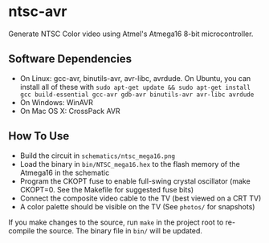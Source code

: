 ntsc-avr
========

Generate NTSC Color video using Atmel's Atmega16 8-bit microcontroller.

Software Dependencies
---------------------

- On Linux: gcc-avr, binutils-avr, avr-libc, avrdude. On Ubuntu, you can install all of these with `sudo apt-get update && sudo apt-get install gcc build-essential gcc-avr gdb-avr binutils-avr avr-libc avrdude`
- On Windows: WinAVR
- On Mac OS X: CrossPack AVR

How To Use
----------

- Build the circuit in `schematics/ntsc_mega16.png`
- Load the binary in `bin/NTSC_mega16.hex` to the flash memory of the Atmega16 in the schematic
- Program the CKOPT fuse to enable full-swing crystal oscillator (make CKOPT=0. See the Makefile for suggested fuse bits)
- Connect the composite video cable to the TV (best viewed on a CRT TV)
- A color palette should be visible on the TV (See `photos/` for snapshots)

If you make changes to the source, run `make` in the project root to re-compile the source. The binary file in `bin/` will be updated.
